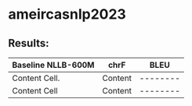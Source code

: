 # ameircasnlp2023

## Results:
| **Baseline NLLB-600M**  | **chrF** | **BLEU** |
| ------------------------| -------- | -------- |
| Content Cell.           | Content  | -------- |
| Content Cell            | Content  | -------- |
